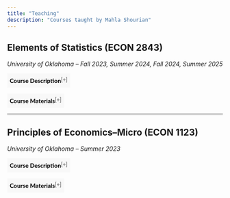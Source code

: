 ```yaml
---
title: "Teaching"
description: "Courses taught by Mahla Shourian"
---
```


<link rel="stylesheet" href="https://cdnjs.cloudflare.com/ajax/libs/font-awesome/6.0.0/css/all.min.css">

<style>
button.accordion {
  font:14px/1.5 Lato, "Helvetica Neue", Helvetica, Arial, sans-serif;
  cursor: pointer;
  padding: 6px;
  border: none;
  text-align: left;
  outline: none;
  font-size: 100%;
  transition: 0.3s;
  background-color: #f8f8f8;
  font-weight: bold;
}
button.accordion.active, button.accordion:hover {
  background-color: #eaeaea;
}
button.accordion:after {
  content: " [+]";
  font-size: 90%;
  color:#777;
  float: right;
}
button.accordion.active:after {
  content: " [−]";
}
div.panel {
  padding: 0 15px;
  margin-top: 5px;
  display: none;
  background-color: white;
  font-size: 95%;
}
div.panel.show {
  display: block !important;
}
</style>

## Elements of Statistics (ECON 2843)  
_University of Oklahoma – Fall 2023, Summer 2024, Fall 2024, Summer 2025_

<button class="accordion">Course Description</button>
<div class="panel">
<p>This is an introductory statistics course, which surveys basic statistical techniques with particular emphasis on business and economic applications. The learning objective of this course is to improve students' analytical skills in understanding and employing the descriptive and inferential statistics.</p>
</div>

<button class="accordion">Course Materials</button>
<div class="panel">
<p>
<a href="/Syllabus_ECON_2843.pdf">syllabus</a><br>
<a href="/Stat_summer2024.pdf">Course Reflection Survey: Summer 2024</a><br>
<a href="/Stat_Fall2024.pdf">Course Reflection Survey: Fall 2024</a><br>
<a href="/Stat_summer2025.pdf">Course Reflection Survey: Summer 2025</a>
</p>
</div>

---

## Principles of Economics–Micro (ECON 1123)  
_University of Oklahoma – Summer 2023_

<button class="accordion">Course Description</button>
<div class="panel">
<p>The objective of this course is to introduce students to basic microeconomic concepts and prepare them for future economic classes. By the end of this class, students should be able to understand microeconomic theory and its applications, prepare and understand basic equilibrium graphs, relate economic topics to real world situations, and explain economic principles.</p>
</div>

<button class="accordion">Course Materials</button>
<div class="panel">
<p>
<a href="/Syllabus_ECON_1123.pdf">syllabus</a>
</p>
</div>

<script>
var acc = document.getElementsByClassName("accordion");
var i;
for (i = 0; i < acc.length; i++) {
  acc[i].onclick = function(){
    this.classList.toggle("active");
    this.nextElementSibling.classList.toggle("show");
  }
}
</script>

